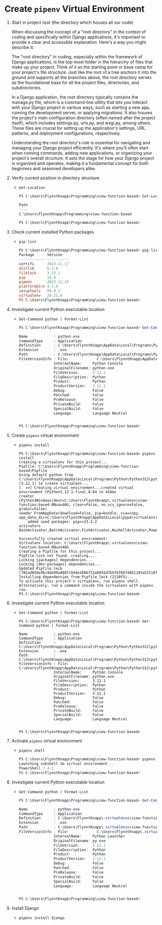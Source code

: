 # Create `pipenv` Virtual Environment

1. Start in project root (the directory which houses all our code)

    When discussing the concept of a "root directory" in the context of coding and specifically within Django applications, it's important to provide a clear and accessible explanation. Here's a way you might describe it:

    The "root directory" in coding, especially within the framework of Django applications, is the top-most folder in the hierarchy of files that make up your project. Think of it as the starting point or base camp for your project's file structure. Just like the root of a tree anchors it into the ground and supports all the branches above, the root directory serves as the foundational base for all the project files, directories, and subdirectories.

    In a Django application, the root directory typically contains the manage.py file, which is a command-line utility that lets you interact with your Django project in various ways, such as starting a new app, running the development server, or applying migrations. It also houses the project's main configuration directory (often named after the project itself), which includes settings.py, urls.py, and wsgi.py, among others. These files are crucial for setting up the application's settings, URL patterns, and deployment configurations, respectively.

    Understanding the root directory's role is essential for navigating and managing your Django project efficiently. It's where you'll often start when running commands, adding new applications, or organizing your project's overall structure. It sets the stage for how your Django project is organized and operates, making it a fundamental concept for both beginners and seasoned developers alike.

1. Verify current position in directory structure

    - `Get-Location`
        ```powershell
        PS C:\Users\FlynntKnapp\Programming\view-function-based> Get-Location 

        Path
        ----
        C:\Users\FlynntKnapp\Programming\view-function-based

        PS C:\Users\FlynntKnapp\Programming\view-function-based>
        ```
1. Check current installed Python packages

    - `pip list`

        ```powershell
        PS C:\Users\FlynntKnapp\Programming\view-function-based> pip list   
        Package      Version
        ------------ ----------
        certifi      2023.11.17
        distlib      0.3.8
        filelock     3.13.1
        pip          24.0
        pipenv       2023.11.15
        platformdirs 4.1.0
        setuptools   69.0.3
        virtualenv   20.25.0
        PS C:\Users\FlynntKnapp\Programming\view-function-based>
        ```

1. Investigate current Python executable location

    - `Get-Command python | Format-List`

        ```powershell
        PS C:\Users\FlynntKnapp\Programming\view-function-based> Get-Command python | Format-List

        Name            : python.exe
        CommandType     : Application
        Definition      : C:\Users\FlynntKnapp\AppData\Local\Programs\Python\Python312\python.exe
        Extension       : .exe
        Path            : C:\Users\FlynntKnapp\AppData\Local\Programs\Python\Python312\python.exe
        FileVersionInfo : File:             C:\Users\FlynntKnapp\AppData\Local\Programs\Python\Python312\python.exe
                        InternalName:     Python Console
                        OriginalFilename: python.exe
                        FileVersion:      3.12.1
                        FileDescription:  Python
                        Product:          Python
                        ProductVersion:   3.12.1
                        Debug:            False
                        Patched:          False
                        PreRelease:       False
                        PrivateBuild:     False
                        SpecialBuild:     False
                        Language:         Language Neutral


        PS C:\Users\FlynntKnapp\Programming\view-function-based>
        ```

1. Create `pipenv` virtual environment

    - `pipenv install`
        ```text
        PS C:\Users\FlynntKnapp\Programming\view-function-based> pipenv install
        Creating a virtualenv for this project...
        Pipfile: C:\Users\FlynntKnapp\Programming\view-function-based\Pipfile
        Using default python from C:\Users\FlynntKnapp\AppData\Local\Programs\Python\Python312\python.exe (3.12.1) to create virtualenv...
        [  ==] Creating virtual environment...created virtual environment CPython3.12.1.final.0-64 in 416ms
        creator CPython3Windows(dest=C:\Users\FlynntKnapp\.virtualenvs\view-function-based-8Nuan46G, clear=False, no_vcs_ignore=False, global=False)
        seeder FromAppData(download=False, pip=bundle, via=copy, app_data_dir=C:\Users\FlynntKnapp\AppData\Local\pypa\virtualenv)
            added seed packages: pip==23.3.2
        activators BashActivator,BatchActivator,FishActivator,NushellActivator,PowerShellActivator,PythonActivator

        Successfully created virtual environment!
        Virtualenv location: C:\Users\FlynntKnapp\.virtualenvs\view-function-based-8Nuan46G
        Creating a Pipfile for this project...
        Pipfile.lock not found, creating...
        Locking [packages] dependencies...
        Locking [dev-packages] dependencies...
        Updated Pipfile.lock (702ad05de9bc9de99a4807c8dde1686f31e0041d7b5f6f6b74861195a52110f5)!
        Installing dependencies from Pipfile.lock (2110f5)...
        To activate this project's virtualenv, run pipenv shell.
        Alternatively, run a command inside the virtualenv with pipenv run.
        PS C:\Users\FlynntKnapp\Programming\view-function-based>
        ```

1. Investigate current Python executable location

    - `Get-Command python | Format-List`

        ```powerhsell
        PS C:\Users\FlynntKnapp\Programming\view-function-based> Get-Command python | Format-List

        Name            : python.exe
        CommandType     : Application
        Definition      : C:\Users\FlynntKnapp\AppData\Local\Programs\Python\Python312\python.exe
        Extension       : .exe
        Path            : C:\Users\FlynntKnapp\AppData\Local\Programs\Python\Python312\python.exe
        FileVersionInfo : File:             C:\Users\FlynntKnapp\AppData\Local\Programs\Python\Python312\python.exe
                        InternalName:     Python Console
                        OriginalFilename: python.exe
                        FileVersion:      3.12.1
                        FileDescription:  Python
                        Product:          Python
                        ProductVersion:   3.12.1
                        Debug:            False
                        Patched:          False
                        PreRelease:       False
                        PrivateBuild:     False
                        SpecialBuild:     False
                        Language:         Language Neutral


        PS C:\Users\FlynntKnapp\Programming\view-function-based>
        ```

1. Activate `pipenv` virtual environment

    - `pipenv shell`

        ```powershell
        PS C:\Users\FlynntKnapp\Programming\view-function-based> pipenv shell
        Launching subshell in virtual environment...
        PowerShell 7.4.1
        PS C:\Users\FlynntKnapp\Programming\view-function-based>
        ```

1. Investigate current Python executable location

    - `Get-Command python | Format-List`

        ```powershell
        PS C:\Users\FlynntKnapp\Programming\view-function-based> Get-Command python | Format-List

        Name            : python.exe
        CommandType     : Application
        Definition      : C:\Users\FlynntKnapp\.virtualenvs\view-function-based-8Nuan46G\Scripts\python.exe
        Extension       : .exe
        Path            : C:\Users\FlynntKnapp\.virtualenvs\view-function-based-8Nuan46G\Scripts\python.exe
        FileVersionInfo : File:             C:\Users\FlynntKnapp\.virtualenvs\view-function-based-8Nuan46G\Scripts\python.exe
                        InternalName:     Python Launcher
                        OriginalFilename: py.exe
                        FileVersion:      3.12.1
                        FileDescription:  Python
                        Product:          Python
                        ProductVersion:   3.12.1
                        Debug:            False
                        Patched:          False
                        PreRelease:       False
                        PrivateBuild:     False
                        SpecialBuild:     False
                        Language:         Language Neutral


        PS C:\Users\FlynntKnapp\Programming\view-function-based>
        ```

1. Install Django

    - `pipenv install django`